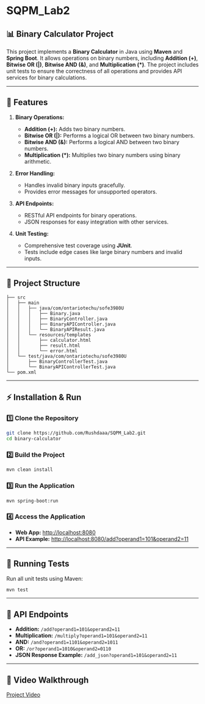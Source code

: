 # SQPM_Lab2

## 📊 Binary Calculator Project

This project implements a **Binary Calculator** in Java using **Maven** and **Spring Boot**. It allows operations on binary numbers, including **Addition (+)**, **Bitwise OR (|)**, **Bitwise AND (&)**, and **Multiplication (*)**. The project includes unit tests to ensure the correctness of all operations and provides API services for binary calculations.

---

## 🚀 Features

1. **Binary Operations:**
   - **Addition (+):** Adds two binary numbers.
   - **Bitwise OR (|):** Performs a logical OR between two binary numbers.
   - **Bitwise AND (&):** Performs a logical AND between two binary numbers.
   - **Multiplication (*):** Multiplies two binary numbers using binary arithmetic.

2. **Error Handling:**
   - Handles invalid binary inputs gracefully.
   - Provides error messages for unsupported operators.

3. **API Endpoints:**
   - RESTful API endpoints for binary operations.
   - JSON responses for easy integration with other services.

4. **Unit Testing:**
   - Comprehensive test coverage using **JUnit**.
   - Tests include edge cases like large binary numbers and invalid inputs.

---

## 📂 Project Structure

```
├── src
│   ├── main
│   │   ├── java/com/ontariotechu/sofe3980U
│   │   │   ├── Binary.java
│   │   │   ├── BinaryController.java
│   │   │   ├── BinaryAPIController.java
│   │   │   └── BinaryAPIResult.java
│   │   └── resources/templates
│   │       ├── calculator.html
│   │       ├── result.html
│   │       └── error.html
│   └── test/java/com/ontariotechu/sofe3980U
│       ├── BinaryControllerTest.java
│       └── BinaryAPIControllerTest.java
└── pom.xml
```

---

## ⚡ Installation & Run

### 1️⃣ Clone the Repository

```bash
git clone https://github.com/Rushdaaa/SQPM_Lab2.git
cd binary-calculator
```

### 2️⃣ Build the Project

```bash
mvn clean install
```

### 3️⃣ Run the Application

```bash
mvn spring-boot:run
```

### 4️⃣ Access the Application

- **Web App:** [http://localhost:8080](http://localhost:8080)
- **API Example:** [http://localhost:8080/add?operand1=101&operand2=11](http://localhost:8080/add?operand1=101&operand2=11)

---

## 🧪 Running Tests

Run all unit tests using Maven:

```bash
mvn test
```

---

## 📑 API Endpoints

- **Addition:** `/add?operand1=101&operand2=11`
- **Multiplication:** `/multiply?operand1=101&operand2=11`
- **AND:** `/and?operand1=1101&operand2=1011`
- **OR:** `/or?operand1=1010&operand2=0110`
- **JSON Response Example:** `/add_json?operand1=101&operand2=11`

---

## 🎥 Video Walkthrough

[Project Video](https://drive.google.com/file/d/1eE-LAdqxFBN7Dx4aRDpe4oOUTrs7A_LD/view?usp=sharing)

